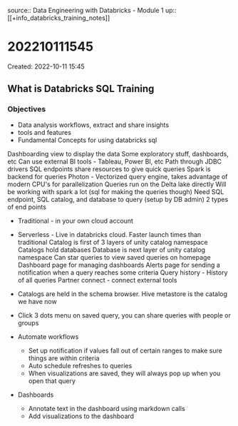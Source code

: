source:: Data Engineering with Databricks - Module 1
up:: [[+info_databricks_training_notes]]

# 202210111545

Created: 2022-10-11 15:45

## What is Databricks SQL Training

### Objectives

- Data analysis workflows, extract and share insights
- tools and features
- Fundamental Concepts for using databricks sql

Dashboarding view to display the data
Some exploratory stuff, dashboards, etc
Can use external BI tools - Tableau, Power BI, etc
Path through JDBC drivers
SQL endpoints share resources to give quick queries
Spark is backend for queries
Photon - Vectorized query engine, takes advantage of modern CPU's for parallelization
Queries run on the Delta lake directly
Will be working with spark a lot (sql for making the queries though)
Need SQL endpoint, SQL catalog, and database to query (setup by DB admin)
2 types of end points
- Traditional - in your own cloud account
- Serverless - Live in databricks cloud. Faster launch times than traditional
Catalog is first of 3 layers of unity catalog namespace
	Catalogs hold databases
Database is next layer of unity catalog namespace
Can star queries to view saved queries on homepage
Dashboard page for managing dashboards
Alerts page for sending a notification when a query reaches some criteria
Query history - History of all queries
Partner connect - connect external tools

- Catalogs are held in the schema browser. Hive metastore is the catalog we have now
- Click 3 dots menu on saved query, you can share queries with people or groups
- Automate workflows
	- Set up notification if values fall out of certain ranges to make sure things are within criteria
	- Auto schedule refreshes to queries
	- When visualizations are saved, they will always pop up when you open that query
- Dashboards
	- Annotate text in the dashboard using markdown calls
	- Add visualizations to the dashboard
